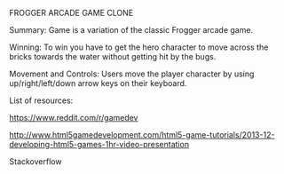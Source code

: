 FROGGER ARCADE GAME CLONE

Summary: Game is a variation of the classic Frogger arcade game.

Winning: To win you have to get the hero character to move across the  bricks towards the water without getting hit by the bugs. 

Movement and Controls: Users move the player character by using up/right/left/down arrow keys on their keyboard.

List of resources:

https://www.reddit.com/r/gamedev

http://www.html5gamedevelopment.com/html5-game-tutorials/2013-12-developing-html5-games-1hr-video-presentation

Stackoverflow

